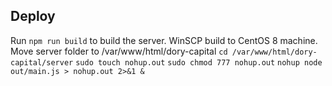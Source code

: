 ## Deploy

Run `npm run build` to build the server.
WinSCP build to CentOS 8 machine.
Move server folder to /var/www/html/dory-capital
`cd /var/www/html/dory-capital/server`
`sudo touch nohup.out`
`sudo chmod 777 nohup.out`
`nohup node out/main.js > nohup.out 2>&1 &`